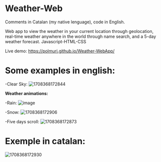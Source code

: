 # Weather-Web
Comments in Catalan (my native lenguage), code in English.

Web app to view the weather in your current location through geolocation, real-time weather anywhere in the world through name search, and a 5-day weather forecast. Javascript-HTML-CSS

Live demo: https://polmuri.github.io/Weather-WebApp/

# Some examples in english:

  -Clear Sky:
  ![1708368172844](https://github.com/PolMuri/Weather-WebApp/assets/109922379/700f0534-37db-4222-9a1e-491935d4dc86)

  **Weather animations:**

  -Rain:
![image](https://github.com/PolMuri/Weather-WebApp/assets/109922379/c5ca7114-80b9-43f0-93c4-ce60002e1d53)

  -Snow:
  ![1708368172906](https://github.com/PolMuri/Weather-WebApp/assets/109922379/f5ffb44c-7ab0-4b30-bf3a-09bd7a42eed5)

  -Five days scroll:
  ![1708368172873](https://github.com/PolMuri/Weather-WebApp/assets/109922379/ca24aff4-7428-4f19-a365-9062b0be4a06)

# Exemple in catalan:
![1708368172930](https://github.com/PolMuri/Weather-WebApp/assets/109922379/5e76dbe3-489c-41f5-91ab-74e73f828620)




  


